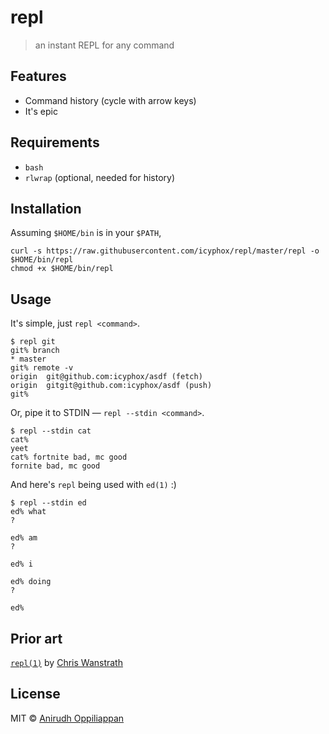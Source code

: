 # repl
> an instant REPL for any command

## Features
- Command history (cycle with arrow keys)
- It's epic

## Requirements
- `bash`
- `rlwrap` (optional, needed for history)

## Installation

Assuming `$HOME/bin` is in your `$PATH`,
```console
curl -s https://raw.githubusercontent.com/icyphox/repl/master/repl -o $HOME/bin/repl
chmod +x $HOME/bin/repl
```

## Usage

It's simple, just `repl <command>`.

```console
$ repl git
git% branch
* master
git% remote -v
origin  git@github.com:icyphox/asdf (fetch)
origin  gitgit@github.com:icyphox/asdf (push)
git% 
```

Or, pipe it to STDIN — `repl --stdin <command>`.

```console
$ repl --stdin cat
cat% 
yeet
cat% fortnite bad, mc good
fornite bad, mc good
```
And here's `repl` being used with `ed(1)` :)

```console
$ repl --stdin ed
ed% what
?

ed% am
?

ed% i

ed% doing
?

ed% 
```

## Prior art

[`repl(1)`](https://github.com/defunkt/repl) by [Chris Wanstrath](https://github.com/defunkt)

## License
MIT © [Anirudh Oppiliappan](https://icyphox.sh)

